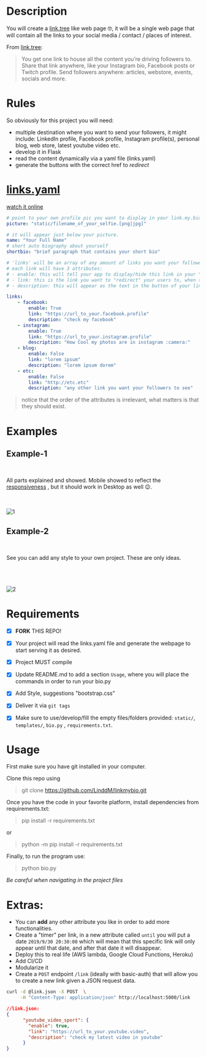 # Description

You will create a [link.tree](https://linktr.ee/) like web page 🤓, it will be a single web page that will contain all the links to your social media / contact / places of interest.

From [link.tree](https://linktr.ee/):
> You get one link to house all the content you’re driving followers to. Share that link anywhere, like your Instagram bio, Facebook posts or Twitch profile.
> Send followers anywhere: articles, webstore, events, socials and more.

# Rules

So obviously for this project you will need:

- multiple destination where you want to send your followers, it might include: LinkedIn profile, Facebook profile, Instagram profile(s), personal blog, web store, latest youtube video etc.
- develop it in Flask
- read the content dynamically via a yaml file (links.yaml)
- generate the buttons with the correct href to *redirect*



# [links.yaml](https://yaml-online-parser.appspot.com/?yaml=picture%3A+%22static%2Ffilename_of_your_selfie.%5Bpng%7Cjpg%5D%22%0Ashortbio%3A+%22brief+paragraph+that+contains+your+short+bio%22%0A%0A%0Alinks%3A%0A++++-+facebook%3A%0A++++++++enable%3A+True%0A++++++++link%3A+%22https%3A%2F%2Furl_to_your.facebook.profile%22%0A++++++++description%3A+%22check+my+facebook%22%0A++++-+instagram%3A%0A++++++++enable%3A+True%0A++++++++link%3A+%22https%3A%2F%2Furl_to_your.instagram.profile%22%0A++++++++description%3A+%22How+Cool+my+photos+are+in+instagram+%3Acamera%3A%22%0A++++-+blog%3A%0A++++++++enable%3A+False%0A++++++++link%3A+%22lorem+ipsum%22%0A++++++++description%3A+%22lorem+ipsum+dorem%22%0A++++-+etc%3A%0A++++++++enable%3A+False%0A++++++++link%3A+%22http%3A%2F%2Fetc.etc%22%0A++++++++description%3A+%22any+other+link+you+want+your+followers+to+see%22&type=json)

[watch it online](https://yaml-online-parser.appspot.com/?yaml=picture%3A+%22static%2Ffilename_of_your_selfie.%5Bpng%7Cjpg%5D%22%0Ashortbio%3A+%22brief+paragraph+that+contains+your+short+bio%22%0A%0A%0Alinks%3A%0A++++-+facebook%3A%0A++++++++enable%3A+True%0A++++++++link%3A+%22https%3A%2F%2Furl_to_your.facebook.profile%22%0A++++++++description%3A+%22check+my+facebook%22%0A++++-+instagram%3A%0A++++++++enable%3A+True%0A++++++++link%3A+%22https%3A%2F%2Furl_to_your.instagram.profile%22%0A++++++++description%3A+%22How+Cool+my+photos+are+in+instagram+%3Acamera%3A%22%0A++++-+blog%3A%0A++++++++enable%3A+False%0A++++++++link%3A+%22lorem+ipsum%22%0A++++++++description%3A+%22lorem+ipsum+dorem%22%0A++++-+etc%3A%0A++++++++enable%3A+False%0A++++++++link%3A+%22http%3A%2F%2Fetc.etc%22%0A++++++++description%3A+%22any+other+link+you+want+your+followers+to+see%22&type=json)


```yaml
# point to your own profile pic you want to display in your link.my.bio
picture: "static/filename_of_your_selfie.[png|jpg]"

# it will appear just below your picture.
name: "Your Full Name"
# short auto biography about yourself
shortbio: "brief paragraph that contains your short bio"

# 'links' will be an array of any amount of links you want your followers to discover, notice that the name will be mere descriptive (it is not necesarily functional.)
# each link will have 3 attributes:
# - enable: this will tell your app to display/hide this link in your "link.my.bio"
# - link: this is the link you want to "redirect" your users to, when they click on the button
# - description: this will appear as the text in the button of your link

links:
    - facebook:
        enable: True
        link: "https://url_to_your.facebook.profile"
        description: "check my facebook"
    - instagram:
        enable: True
        link: "https://url_to_your.instagram.profile"
        description: "How Cool my photos are in instagram :camera:"
    - blog:
        enable: False
        link: "lorem ipsum"
        description: "lorem ipsum dorem"
    - etc:
        enable: False
        link: "http://etc.etc"
        description: "any other link you want your followers to see"

```
> notice that the order of the attributes is irrelevant, what matters is that they should exist.

# Examples

## Example-1
<br>

All parts explained and showed. Mobile showed to reflect the [responsiveness](https://www.w3schools.com/html/html_responsive.asp) , but it should work in Desktop as well 😉.
<br><br><br>

![1](.docs/linkmybio.png)

## Example-2
<br>

See you can add any style to your own project. These are only ideas.
<br><br><br><br>

![2](.docs/linktree-examples-1.png)


# Requirements

- [x] **FORK** THIS REPO!
- [x] Your project will read the links.yaml file and generate the webpage to start serving it as desired.
- [x] Project MUST compile
- [x] Update README.md to add a section `Usage`, where you will place the commands in order to run your bio.py
- [x] Add Style, suggestions "bootstrap.css"
- [x] Deliver it via `git tags`
- [x] Make sure to use/develop/fill the empty files/folders provided: `static/`, `templates/`, `bio.py` , `requirements.txt`.


# Usage

First make sure you have git installed in your computer.

Clone this repo using
> git clone https://github.com/LinddM/linkmybio.git

Once you have the code in your favorite platform, install dependencies from requirements.txt:
> pip install -r requirements.txt

or 

> python -m pip install -r requirements.txt

Finally, to run the program use:
> python bio.py

_Be careful when navigating in the project files_

# Extras:
- You can **add** any other attribute you like in order to add more functionalities.
- Create a "timer" per link, in a new attribute called `until` you will put a date `2019/9/30 20:30:00` which will mean that this specific link will only appear until that date, and after that date it will disappear.
- Deploy this to real life (AWS lambda, Google Cloud Functions, Heroku)
- Add CI/CD
- Modularize it
- Create a `POST` endpoint `/link` (ideally with basic-auth) that will allow you to create a new link given a JSON request data.

```bash
curl -d @link.json -X POST  \
     -H "Content-Type: application/json" http://localhost:5000/link
```

```json
//link.json:
{
      "youtube_video_sport": {
        "enable": true,
        "link": "https://url_to_your.youtube.video",
        "description": "check my latest video in youtube"
      }
}
```